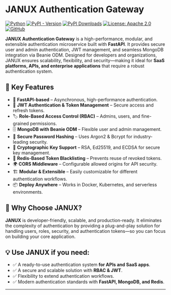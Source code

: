 # JANUX Authentication Gateway

[![Python](https://img.shields.io/badge/Python-3.10%2B-darkcyan)](https://pypi.org/project/janux-auth-gateway/)
[![PyPI - Version](https://img.shields.io/pypi/v/janux-auth-gateway?label=PyPI%20Version&color=green)](https://pypi.org/project/janux-auth-gateway/)
[![PyPI Downloads](https://static.pepy.tech/badge/janux-auth-gateway)](https://pepy.tech/projects/janux-auth-gateway)
[![License: Apache 2.0](https://img.shields.io/badge/License-Apache2.0-orange.svg)](https://github.com/fox-techniques/janux-auth-gateway/blob/main/LICENSE)
[![GitHub](https://img.shields.io/badge/GitHub-janux--auth--gateway-181717?logo=github)](https://github.com/fox-techniques/janux-auth-gateway)

**JANUX Authentication Gateway** is a high-performance, modular, and extensible authentication microservice built with **FastAPI**. It provides secure user and admin authentication, JWT management, and seamless MongoDB integration via Beanie ODM. Designed for developers and organizations, JANUX ensures scalability, flexibility, and security—making it ideal for **SaaS platforms, APIs, and enterprise applications** that require a robust authentication system.


## 🌟 Key Features

- 🚀 **FastAPI-based** – Asynchronous, high-performance authentication.
- 🔑 **JWT Authentication & Token Management** – Secure access and refresh tokens.
- 🏷️ **Role-Based Access Control (RBAC)** – Admins, users, and fine-grained permissions.
- 🗄️ **MongoDB with Beanie ODM** – Flexible user and admin management.
- 🔐 **Secure Password Hashing** – Uses Argon2 & Bcrypt for industry-leading security.
- 📜 **Cryptographic Key Support** – RSA, Ed25519, and ECDSA for secure key management.
- 🔄 **Redis-Based Token Blacklisting** – Prevents reuse of revoked tokens.
- 🌍 **CORS Middleware** – Configurable allowed origins for API security.
- 🏗️ **Modular & Extensible** – Easily customizable for different authentication workflows.
- 📦 **Deploy Anywhere** – Works in Docker, Kubernetes, and serverless environments.


## 📌 Why Choose **JANUX**?

**JANUX** is developer-friendly, scalable, and production-ready. It eliminates the complexity of authentication by providing a plug-and-play solution for handling users, roles, security, and authentication tokens—so you can focus on building your core application.

## 💡 Use **JANUX** if you need:

- ✅ A ready-to-use authentication system **for APIs and SaaS apps**.
- ✅ A secure and scalable solution with **RBAC & JWT**.
- ✅ Flexibility to extend authentication workflows.
- ✅ Modern authentication standards with **FastAPI, MongoDB, and Redis**.

---
